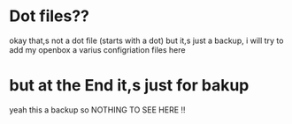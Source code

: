 # Dot files??
okay that,s not a dot file (starts with a dot) but it,s just a backup, i will try to add my openbox a varius configriation files here 

# but at the End it,s just for bakup
yeah this a backup so NOTHING TO SEE HERE !!

